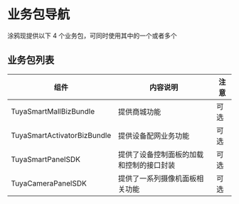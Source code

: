 # 业务包导航

涂鸦现提供以下 4 个业务包，可同时使用其中的一个或者多个

## 业务包列表

| 组件                        | 内容说明                                         | 注意 |
| --------------------------- | ------------------------------------------------ | ---- |
| TuyaSmartMallBizBundle      | 提供商城功能                                     | 可选 |
| TuyaSmartActivatorBizBundle | 提供设备配网业务功能                             | 可选 |
| TuyaSmartPanelSDK           | 提供了设备控制面板的加载和控制的接口封装         | 可选 |
| TuyaCameraPanelSDK          | 提供了一系列摄像机面板相关功能                   | 可选 |

